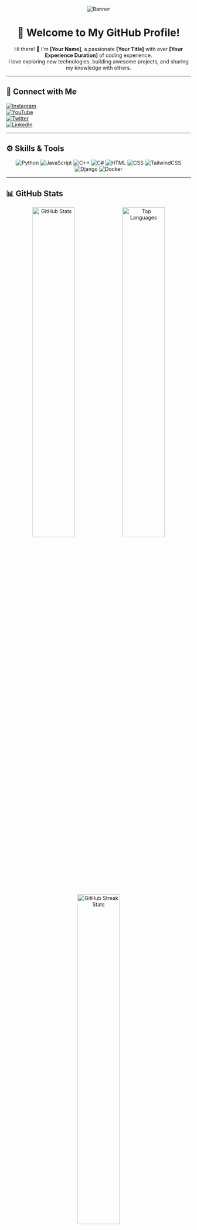 <div align="center">

![Banner](https://via.placeholder.com/1200x300?text=Welcome+to+My+World+of+Code!)  

# 🌟 Welcome to My GitHub Profile!  

Hi there! 👋 I'm **[Your Name]**, a passionate **[Your Title]** with over **[Your Experience Duration]** of coding experience.  
I love exploring new technologies, building awesome projects, and sharing my knowledge with others.

</div>  

---

## 🔗 Connect with Me  

<div align="left">  

[![Instagram](https://img.shields.io/badge/Instagram-%23E4405F.svg?style=for-the-badge&logo=instagram&logoColor=white)](https://instagram.com)  
[![YouTube](https://img.shields.io/badge/YouTube-%23FF0000.svg?style=for-the-badge&logo=youtube&logoColor=white)](https://youtube.com)  
[![Twitter](https://img.shields.io/badge/Twitter-%231DA1F2.svg?style=for-the-badge&logo=twitter&logoColor=white)](https://twitter.com)  
[![LinkedIn](https://img.shields.io/badge/LinkedIn-%230A66C2.svg?style=for-the-badge&logo=linkedin&logoColor=white)](https://linkedin.com)  

</div>  

---

## ⚙️ Skills & Tools  

<div align="center">  
<img src="https://img.shields.io/badge/Python-%233776AB.svg?style=for-the-badge&logo=python&logoColor=white" alt="Python"/>  
<img src="https://img.shields.io/badge/JavaScript-%23F7DF1E.svg?style=for-the-badge&logo=javascript&logoColor=black" alt="JavaScript"/>  
<img src="https://img.shields.io/badge/C++-%2300599C.svg?style=for-the-badge&logo=cplusplus&logoColor=white" alt="C++"/>  
<img src="https://img.shields.io/badge/C%23-%23239120.svg?style=for-the-badge&logo=csharp&logoColor=white" alt="C#"/>  
<img src="https://img.shields.io/badge/HTML-%23E34F26.svg?style=for-the-badge&logo=html5&logoColor=white" alt="HTML"/>  
<img src="https://img.shields.io/badge/CSS-%231572B6.svg?style=for-the-badge&logo=css3&logoColor=white" alt="CSS"/>  
<img src="https://img.shields.io/badge/TailwindCSS-%2338B2AC.svg?style=for-the-badge&logo=tailwind-css&logoColor=white" alt="TailwindCSS"/>  
<img src="https://img.shields.io/badge/Django-%23092E20.svg?style=for-the-badge&logo=django&logoColor=white" alt="Django"/>  
<img src="https://img.shields.io/badge/Docker-%232496ED.svg?style=for-the-badge&logo=docker&logoColor=white" alt="Docker"/>  
</div>  

---

## 📊 GitHub Stats  

<div align="center">  
  <img src="https://github-readme-stats.vercel.app/api?username=your-username&show_icons=true&theme=radical" alt="GitHub Stats" width="48%"/>  
  <img src="https://github-readme-stats.vercel.app/api/top-langs/?username=your-username&layout=compact&theme=radical" alt="Top Languages" width="48%"/>  
  <img src="https://github-readme-streak-stats.herokuapp.com/?user=your-username&theme=radical" alt="GitHub Streak Stats" width="48%"/>  
</div>  

---

## 🌟 Featured Projects  

| Project Name | Description | Technology Stack |  
|--------------|-------------|------------------|  
| [Project 1](https://github.com) | A brief description of the project. | Python, Django, Docker |  
| [Project 2](https://github.com) | Another cool project description. | JavaScript, React, Tailwind |  
| [Project 3](https://github.com) | Yet another amazing project! | C++, Linux, Redis |  

---

## ✨ Fun Extras  

<div align="center">

![Coding Animation](https://media.giphy.com/media/qgQUggAC3Pfv687qPC/giphy.gif)  

✨ "The best way to predict the future is to create it."  

</div>  

---

<div align="center">

📂 [View My Portfolio](https://example.com)  
📧 [Email Me](mailto:your-email@example.com)  

</div>  
